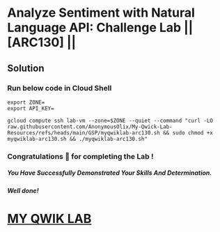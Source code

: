 # Analyze Sentiment with Natural Language API: Challenge Lab || [ARC130] ||

## Solution

### Run below code in Cloud Shell

```
export ZONE=
export API_KEY=
```

```
gcloud compute ssh lab-vm --zone=$ZONE --quiet --command "curl -LO raw.githubusercontent.com/AnonymousOlix/My-Qwick-Lab-Resources/refs/heads/main/GSP/myqwiklab-arc130.sh && sudo chmod +x myqwiklab-arc130.sh && ./myqwiklab-arc130.sh"
```

### Congratulations 🎉 for completing the Lab !

##### *You Have Successfully Demonstrated Your Skills And Determination.*

#### *Well done!*

# [MY QWIK LAB](https://www.youtube.com/@MyQwiklab)
